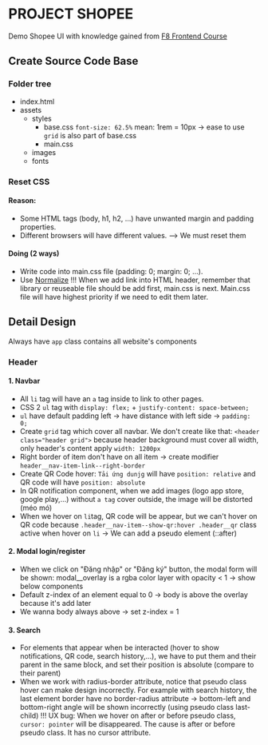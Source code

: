 # PROJECT SHOPEE
Demo Shopee UI with knowledge gained from [F8 Frontend Course](https://fullstack.edu.vn/courses)

## Create Source Code Base
### Folder tree
- index.html
- assets
    - styles
        - base.css 
            `font-size: 62.5%` mean: 1rem = 10px -> ease to use
            `grid` is also part of base.css
        - main.css
    - images
    - fonts
### Reset CSS
#### Reason:
- Some HTML tags (body, h1, h2, ...) have unwanted margin and padding properties.
- Different browsers will have different values.
--> We must reset them
#### Doing (2 ways)
- Write code into main.css file (padding: 0; margin: 0; ...).
- Use [Normalize](https://cdnjs.com/libraries/normalize)
!!! When we add link into HTML header, remember that library or reuseable file should be add first, main.css is next. Main.css file will have highest priority if we need to edit them later.
## Detail Design
Always have `app` class contains all website's components
### Header
#### 1. Navbar
- All `li` tag will have an `a` tag inside to link to other pages.
- CSS 2 `ul` tag with `display: flex;` + `justify-content: space-between;`
- `ul` have default padding left -> have distance with left side -> `padding: 0;`
- Create `grid` tag which cover all navbar. We don't create like that: `<header class="header grid">` because header background must cover all width, only header's content apply `width: 1200px`
- Right border of item don't have on all item -> create modifier `header__nav-item-link--right-border`
- Create QR Code hover: `Tải ứng dunjg` will have `position: relative` and QR code will have `position: absolute`
- In QR notification component, when we add images (logo app store, google play,...) without `a tag` cover outside, the image will be distorted (méo mó)
- When we hover on `li`tag, QR code will be appear, but we can't hover on QR code because `.header__nav-item--show-qr:hover .header__qr` class active when hover on `li` -> We can add a pseudo element (::after)
#### 2. Modal login/register
- When we click on "Đăng nhập" or "Đăng ký" button, the modal form will be shown: modal__overlay is a rgba color layer with opacity < 1 -> show below components 
- Default z-index of an element equal to 0 -> body is above the overlay because it's add later
- We wanna body always above -> set z-index = 1
#### 3. Search
- For elements that appear when be interacted (hover to show notifications, QR code, search history,...), we have to put them and their parent in the same block, and set their position is absolute (compare to their parent)
- When we work with radius-border attribute, notice that pseudo class hover can make design incorrectly. For example with search history, the last element border have no border-radius attribute -> bottom-left and bottom-right angle will be shown incorrectly (using pseudo class last-child)
!!! UX bug: When we hover on after or before pseudo class, `cursor: pointer` will be disappeared. The cause is after or before pseudo class. It has no cursor attribute.